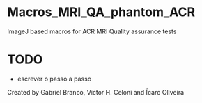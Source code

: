 # Macros_MRI_QA_phantom_ACR
ImageJ based macros for ACR MRI Quality assurance tests

# TODO
- escrever o passo a passo


Created by Gabriel Branco, Victor H. Celoni and Ícaro Oliveira